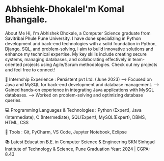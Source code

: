 # Abhsiehk-DhokaleI'm Komal Bhangale.
About Me
Hi, I'm Abhishek Dhokale, a Computer Science graduate from Savitribai Phule Pune University. 
I have done specializing in Python development and back-end technologies with a solid foundation in Python, Django, SQL, and problem-solving, I aim to build innovative solutions and enhance my technical expertise. 
My key skills include creating secure systems, managing databases, and collaborating effectively in team-oriented projects using Agile/Scrum methodologies. 
Check out my projects and feel free to connect!

🏢 Internship Experience :
Persistent pvt Ltd. (June 2023)
--> Focused on Java and MySQL for back-end development and database management.
--> Gained hands-on experience in integrating Java applications with MySQL databases.
--> Worked on problem-solving and optimizing database queries.

💻 Programming Languages & Technologies : 
Python (Expert),  Java (Intermediate),  C (Intermediate), SQL(Expert),  MySQL(Expert),  DBMS,  HTML,  CSS

🔧 Tools : 
 Git, PyCharm, VS Code, Jupyter Notebook, Eclipse

📚 Latest Education
B.E. in Computer Science & Engineering
SKN Sinhgad Institute of Technology & Science, Pune
Graduation Year: 2024 | CGPA: 8.43






 
